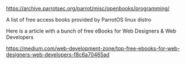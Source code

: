 https://archive.parrotsec.org/parrot/misc/openbooks/programming/

A list of free access books provided by ParrotOS linux distro

Here is a article with a bunch of free eBooks for Web Designers & Web Developers

https://medium.com/web-development-zone/top-free-ebooks-for-web-designers-web-developers-f8c6a70465ad
